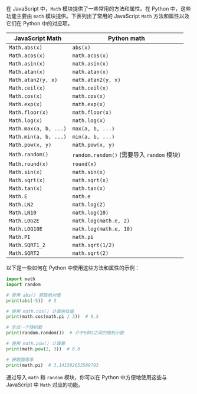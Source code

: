 在 JavaScript 中，`Math` 模块提供了一些常用的方法和属性。在 Python 中，这些功能主要由 `math` 模块提供。下表列出了常用的 JavaScript `Math` 方法和属性以及它们在 Python 中的对应项。

| JavaScript Math    | Python math        |
|--------------------|--------------------|
| `Math.abs(x)`      | `abs(x)`           |
| `Math.acos(x)`     | `math.acos(x)`     |
| `Math.asin(x)`     | `math.asin(x)`     |
| `Math.atan(x)`     | `math.atan(x)`     |
| `Math.atan2(y, x)` | `math.atan2(y, x)` |
| `Math.ceil(x)`     | `math.ceil(x)`     |
| `Math.cos(x)`      | `math.cos(x)`      |
| `Math.exp(x)`      | `math.exp(x)`      |
| `Math.floor(x)`    | `math.floor(x)`    |
| `Math.log(x)`      | `math.log(x)`      |
| `Math.max(a, b, ...)` | `max(a, b, ...)` |
| `Math.min(a, b, ...)` | `min(a, b, ...)` |
| `Math.pow(x, y)`     | `math.pow(x, y)` |
| `Math.random()`      | `random.random()` (需要导入 `random` 模块) |
| `Math.round(x)`      | `round(x)`        |
| `Math.sin(x)`        | `math.sin(x)`     |
| `Math.sqrt(x)`       | `math.sqrt(x)`    |
| `Math.tan(x)`        | `math.tan(x)`     |
| `Math.E`             | `math.e`          |
| `Math.LN2`           | `math.log(2)`     |
| `Math.LN10`          | `math.log(10)`    |
| `Math.LOG2E`         | `math.log(math.e, 2)` |
| `Math.LOG10E`        | `math.log(math.e, 10)` |
| `Math.PI`            | `math.pi`         |
| `Math.SQRT1_2`       | `math.sqrt(1/2)`  |
| `Math.SQRT2`         | `math.sqrt(2)`    |

以下是一些如何在 Python 中使用这些方法和属性的示例：

```python
import math
import random

# 使用 abs() 获取绝对值
print(abs(-5))  # 5

# 使用 math.cos() 计算余弦值
print(math.cos(math.pi / 3))  # 0.5

# 生成一个随机数
print(random.random())  # 介于0和1之间的随机小数

# 使用 math.pow() 计算幂
print(math.pow(2, 3))  # 8.0

# 获取圆周率
print(math.pi)  # 3.141592653589793
```

通过导入 `math` 和 `random` 模块，你可以在 Python 中方便地使用这些与 JavaScript 中 `Math` 对应的功能。